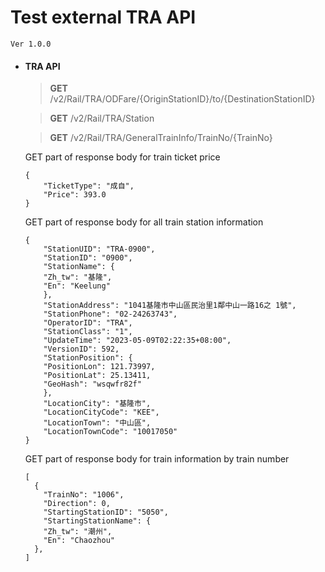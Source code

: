 # Test external TRA API

	Ver 1.0.0


- #### TRA API
    
    > **GET** /v2/Rail/TRA/ODFare/{OriginStationID}/to/{DestinationStationID}
    
    > **GET** /v2/Rail/TRA/Station

    > **GET** /v2/Rail/TRA/GeneralTrainInfo/TrainNo/{TrainNo}

    GET part of response body for train ticket price
    ```
    {
        "TicketType": "成自",
        "Price": 393.0
    }
    ``` 

    GET part of response body for all train station information
    ```
	{
		"StationUID": "TRA-0900",
		"StationID": "0900",
		"StationName": {
		"Zh_tw": "基隆",
		"En": "Keelung"
		},
		"StationAddress": "1041基隆市中山區民治里1鄰中山一路16之 1號",
		"StationPhone": "02-24263743",
		"OperatorID": "TRA",
		"StationClass": "1",
		"UpdateTime": "2023-05-09T02:22:35+08:00",
		"VersionID": 592,
		"StationPosition": {
		"PositionLon": 121.73997,
		"PositionLat": 25.13411,
		"GeoHash": "wsqwfr82f"
		},
		"LocationCity": "基隆市",
		"LocationCityCode": "KEE",
		"LocationTown": "中山區",
		"LocationTownCode": "10017050"
	}
    ``` 

  GET part of response body for train information by train number
    ```
    [
      {
        "TrainNo": "1006",
        "Direction": 0,
        "StartingStationID": "5050",
        "StartingStationName": {
        "Zh_tw": "潮州",
        "En": "Chaozhou"
      },
    ]
    ``` 
